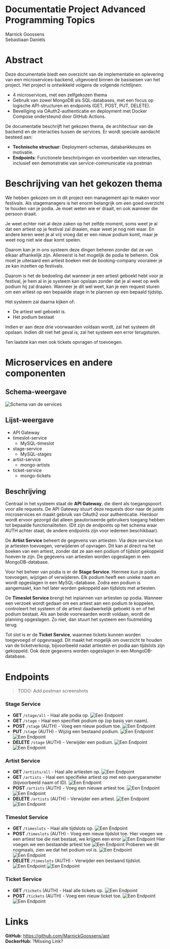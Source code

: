 
# Documentatie Project Advanced Programming Topics

Marnick Goossens<br/>
Sebastiaan Daniëls

# Abstract

Deze documentatie biedt een overzicht van de implementatie en oplevering van een microservices-backend, uitgevoerd binnen de basiseisen van het project. Het project is ontwikkeld volgens de volgende richtlijnen:

- 4 microservices, met een zelfgekozen thema
- Gebruik van zowel MongoDB als SQL-databases, met een focus op logische API-structuren en endpoints (GET, POST, PUT, DELETE).
- Beveiliging via OAuth2-authenticatie en deployment met Docker Compose ondersteund door GitHub Actions.

De documentatie beschrijft het gekozen thema, de architectuur van de backend en de interacties tussen de services. Er wordt speciale aandacht besteed aan:

- **Technische structuur**: Deployment-schemas, databankkeuzes en motivatie.
- **Endpoints**: Functionele beschrijvingen en voorbeelden van interacties, inclusief een demonstratie van service-communicatie via postman

# Beschrijving van het gekozen thema

We hebben gekozen om in dit project een management api te maken voor festivals.
Als stagemanagers is het enorm belangrijk om een goed overzicht te houden van je podia. Je moet weten wie er draait, en ook wanneer die persoon draait.

Je weet echter niet al deze zaken op het zelfde moment, soms weet je al dat een artiest op je festival zal draaien, maar weet je nog niet waar. En andere keren weet je al vrij vroeg dat er een nieuw podium komt, maar je weet nog niet wie daar komt spelen.

Daarom kan je in ons systeem deze dingen beheren zonder dat ze van elkaar afhankelijk zijn.
Allereerst is het mogelijk de podia te beheren. 
Ook moet je uiteraard een artiest boeken met de booking-company vooraleer je ze kan inzetten op festivals.

Daarom is het de bedoeling dat wanneer je een artiest geboekt hebt voor je festival, je hem al in je systeem kan opslaan zonder dat je al weet op welk podium hij zal draaien.
Wanneer je dit wel weet, kan je een request sturen om een artiest op een bepaalde stage in te plannen op een bepaald tijdstip.

Het systeem zal daarna kijken of:
- De artiest wel geboekt is.
- Het podium bestaat

Indien er aan deze drie voorwaarden voldaan wordt, zal het systeem dit opslaan. Indien dit niet het geval is, zal het systeem een error terugsturen.

Ten laatste kan men ook tickets opvragen of toevoegen.

# Microservices en andere componenten
## Schema-weergave

![Schema van de services](./img/schema.png)

## Lijst-weergave

- API Gateway
- timeslot-service
    - MySQL-timeslot
- stage-service
    - MySQL-stages
- artist-service
    - mongo-artists
- ticket-service
    - mongo-tickets

## Beschrijving

Centraal in het systeem staat de **API Gateway**, die dient als toegangspoort voor alle requests. De API Gateway stuurt deze requests door naar de juiste microservices en maakt gebruik van OAuth2 voor authenticatie. Hierdoor wordt ervoor gezorgd dat alleen geautoriseerde gebruikers toegang hebben tot bepaalde functionaliteiten. (Dit zijn de endpoints op het schema waar AUTH achter staat, de andere endpoints zijn voor iedereen beschikbaar).

De **Artist Service** beheert de gegevens van artiesten. Via deze service kun je artiesten toevoegen, verwijderen of opvragen. Dit kan al direct na het boeken van een artiest, zonder dat ze aan een podium of tijdslot gekoppeld hoeven te zijn. De gegevens van artiesten worden opgeslagen in een MongoDB-database.

Voor het beheer van podia is er de **Stage Service**. Hiermee kun je podia toevoegen, wijzigen of verwijderen. Elk podium heeft een unieke naam en wordt opgeslagen in een MySQL-database. Zodra een podium is aangemaakt, kan het later worden gekoppeld aan tijdslots met artiesten.

De **Timeslot Service** brengt het inplannen van artiesten op podia. Wanneer een verzoek wordt gedaan om een artiest aan een podium te koppelen, controleert het systeem of de artiest daadwerkelijk geboekt is en of het podium bestaat. Als aan beide voorwaarden wordt voldaan, wordt de planning opgeslagen. Zo niet, dan stuurt het systeem een foutmelding terug.

Tot slot is er de **Ticket Service**, waarmee tickets kunnen worden toegevoegd of opgevraagd. Dit maakt het mogelijk om overzicht te houden van de ticketverkoop, bijvoorbeeld nadat artiesten en podia aan tijdslots zijn gekoppeld. Ook deze gegevens worden opgeslagen in een MongoDB-database.

# Endpoints

> TODO: Add postman screenshots

### **Stage Service**

- **GET** `/stage/all` - Haal alle podia op.
![Een Endpoint](./img/img03.png)
- **GET** `/stage` - Haal een specifiek podium op (op basis van naam).
- **POST** `/stage` (AUTH) - Voeg een nieuw podium toe.
![Een Endpoint](./img/img02.png)
- **PUT** `/stage` (AUTH) - Wijzig een bestaand podium.
![Een Endpoint](./img/img04.png)
![Een Endpoint](./img/img05.png)
- **DELETE** `/stage` (AUTH) - Verwijder een podium.
![Een Endpoint](./img/img06.png)
![Een Endpoint](./img/img07.png)

### **Artist Service**

- **GET** `/artists/all` - Haal alle artiesten op.
![Een Endpoint](./img/img12.png)
- **GET** `/artists` - Haal een specifieke artiest op met een queryparameter (bijvoorbeeld naam of ID).
![Een Endpoint](./img/img19.png)
- **POST** `/artists` (AUTH) - Voeg een nieuwe artiest toe.
![Een Endpoint](./img/img20.png)
![Een Endpoint](./img/img21.png)
- **DELETE** `/artists` (AUTH) - Verwijder een artiest.
![Een Endpoint](./img/img23.png)
![Een Endpoint](./img/img24.png)



### **Timeslot Service**

- **GET** `/timeslots` - Haal alle tijdslots op.
![Een Endpoint](./img/img08.png)
- **POST** `/timeslots` (AUTH) - Voeg een nieuw tijdslot toe.
Hier voegen we een artiest toe die niet bestaat, we krijgen een error
![Een Endpoint](./img/img09.png)
Hier voegen we een bestaande artiest toe
![Een Endpoint](./img/img10.png)
Proberen we dit nogmaals, zien we dat het podium vol is.
![Een Endpoint](./img/img11.png)
![Een Endpoint](./img/img13.png)
- **DELETE** `/timeslots` (AUTH) - Verwijder een bestaand tijdslot.
![Een Endpoint](./img/img14.png)
![Een Endpoint](./img/img15.png)

### **Ticket Service**

- **GET** `/tickets` (AUTH) - Haal alle tickets op.
![Een Endpoint](./img/img16.png)
- **POST** `/tickets` (AUTH) - Voeg een nieuw ticket toe.
![Een Endpoint](./img/img17.png)
![Een Endpoint](./img/img18.png)

# Links

**GitHub:** https://github.com/MarnickGoossens/apt <br/>
**DockerHub:** ?Missing Link?